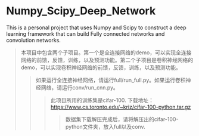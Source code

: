 # Numpy_Scipy_Deep_Network
This is a personal project that uses Numpy and Scipy to construct a deep learning framework that can build Fully connected networks and convolution networks.
>本项目中包含两个子项目。第一个是全连接网络的demo，可以实现全连接网络的前馈，反馈，训练，以及预测功能。第二个子项目是卷积神经网络的demo，可以实现卷积神经网络的前馈，反馈，训练，以及预测功能。
>>如果运行全连接神经网络，请运行full/run_full.py。如果运行卷积神经网络，请运行conv/run_cnn.py。
>>>此项目所用的训练集是cifar-100. 下载地址：https://www.cs.toronto.edu/~kriz/cifar-100-python.tar.gz
>>>>数据集下载解压完成后，请将解压出的cifar-100-python文件夹，放入full以及conv.
